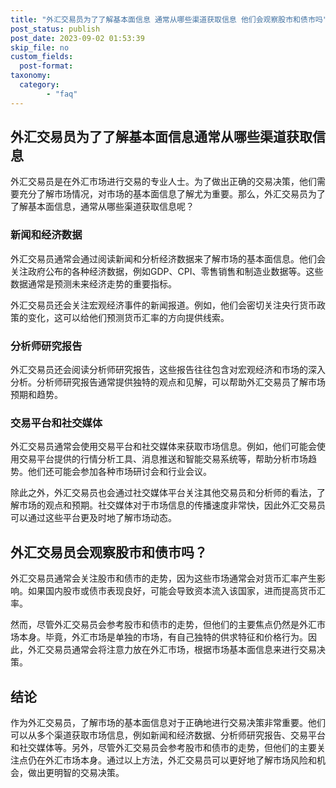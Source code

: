 ```yaml
---
title: "外汇交易员为了了解基本面信息 通常从哪些渠道获取信息 他们会观察股市和债市吗"
post_status: publish
post_date: 2023-09-02 01:53:39
skip_file: no
custom_fields: 
  post-format: 
taxonomy:
  category:
        - "faq"
---
```


## 外汇交易员为了了解基本面信息通常从哪些渠道获取信息

外汇交易员是在外汇市场进行交易的专业人士。为了做出正确的交易决策，他们需要充分了解市场情况，对市场的基本面信息了解尤为重要。那么，外汇交易员为了了解基本面信息，通常从哪些渠道获取信息呢？

### 新闻和经济数据

外汇交易员通常会通过阅读新闻和分析经济数据来了解市场的基本面信息。他们会关注政府公布的各种经济数据，例如GDP、CPI、零售销售和制造业数据等。这些数据通常是预测未来经济走势的重要指标。

外汇交易员还会关注宏观经济事件的新闻报道。例如，他们会密切关注央行货币政策的变化，这可以给他们预测货币汇率的方向提供线索。

### 分析师研究报告

外汇交易员还会阅读分析师研究报告，这些报告往往包含对宏观经济和市场的深入分析。分析师研究报告通常提供独特的观点和见解，可以帮助外汇交易员了解市场预期和趋势。

### 交易平台和社交媒体

外汇交易员通常会使用交易平台和社交媒体来获取市场信息。例如，他们可能会使用交易平台提供的行情分析工具、消息推送和智能交易系统等，帮助分析市场趋势。他们还可能会参加各种市场研讨会和行业会议。

除此之外，外汇交易员也会通过社交媒体平台关注其他交易员和分析师的看法，了解市场的观点和预期。社交媒体对于市场信息的传播速度非常快，因此外汇交易员可以通过这些平台更及时地了解市场动态。

## 外汇交易员会观察股市和债市吗？

外汇交易员通常会关注股市和债市的走势，因为这些市场通常会对货币汇率产生影响。如果国内股市或债市表现良好，可能会导致资本流入该国家，进而提高货币汇率。

然而，尽管外汇交易员会参考股市和债市的走势，但他们的主要焦点仍然是外汇市场本身。毕竟，外汇市场是单独的市场，有自己独特的供求特征和价格行为。因此，外汇交易员通常会将注意力放在外汇市场，根据市场基本面信息来进行交易决策。

## 结论

作为外汇交易员，了解市场的基本面信息对于正确地进行交易决策非常重要。他们可以从多个渠道获取市场信息，例如新闻和经济数据、分析师研究报告、交易平台和社交媒体等。另外，尽管外汇交易员会参考股市和债市的走势，但他们的主要关注点仍在外汇市场本身。通过以上方法，外汇交易员可以更好地了解市场风险和机会，做出更明智的交易决策。
